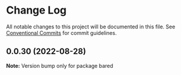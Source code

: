 # Change Log

All notable changes to this project will be documented in this file.
See [Conventional Commits](https://conventionalcommits.org) for commit guidelines.

## 0.0.30 (2022-08-28)

**Note:** Version bump only for package bared

